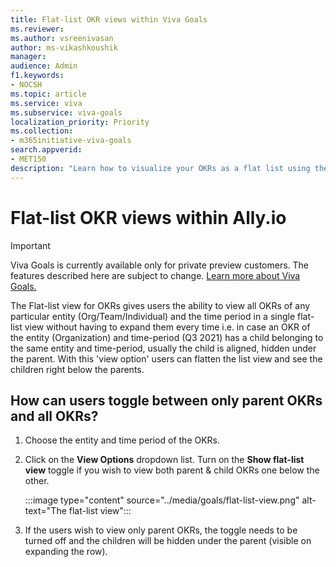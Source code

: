 ```yaml
---
title: Flat-list OKR views within Viva Goals
ms.reviewer: 
ms.author: vsreenivasan
author: ms-vikashkoushik
manager: 
audience: Admin
f1.keywords:
- NOCSH
ms.topic: article
ms.service: viva
ms.subservice: viva-goals
localization_priority: Priority
ms.collection:  
- m365initiative-viva-goals 
search.appverid:
- MET150
description: "Learn how to visualize your OKRs as a flat list using the viewing options in Viva Goals"
---
```


# Flat-list OKR views within Ally.io

> [!IMPORTANT] 
> Viva Goals is currently available only for private preview customers. The features described here are subject to change. [Learn more about Viva Goals.](https://go.microsoft.com/fwlink/?linkid=2189933)

The Flat-list view for OKRs gives users the ability to view all OKRs of any particular entity (Org/Team/Individual) and the time period in a single flat-list view without having to expand them every time i.e. in case an OKR of the entity (Organization) and time-period  (Q3 2021) has a child belonging to the same entity and time-period, usually the child is aligned, hidden under the parent. With this 'view option' users can flatten the list view and see the children right below the parents.

## How can users toggle between only parent OKRs and all OKRs?

1. Choose the entity and time period of the OKRs.
1. Click on the **View Options** dropdown list. Turn on the **Show flat-list view** toggle if you wish to view both parent & child OKRs one below the other.

   :::image type="content" source="../media/goals/flat-list-view.png" alt-text="The flat-list view":::
1. If the users wish to view only parent OKRs, the toggle needs to be turned off and the children will be hidden under the parent (visible on expanding the row).
